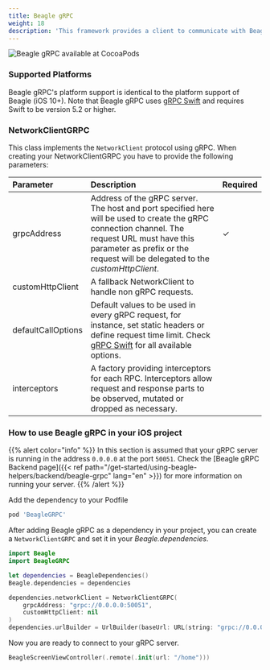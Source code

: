 ```yaml
---
title: Beagle gRPC
weight: 18
description: 'This framework provides a client to communicate with Beagle using gRPC.'
---
```


![Beagle gRPC available at CocoaPods](https://img.shields.io/cocoapods/v/BeagleGRPC?label=Beagle%20gRPC)

### Supported Platforms

Beagle gRPC's platform support is identical to the platform support of Beagle (iOS 10+).
Note that Beagle gRPC uses [gRPC Swift](https://github.com/grpc/grpc-swift#readme) and requires Swift to be version 5.2 or higher.

### NetworkClientGRPC

This class implements the `NetworkClient` protocol using gRPC.
When creating your NetworkClientGRPC you have to provide the following parameters:

<table>
  <thead>
    <tr>
      <th style="text-align:left">Parameter</th>
      <th style="text-align:left">Description</th>
      <th style="text-align:left">Required</th>
    </tr>
  </thead>
  <tbody>
    <tr>
      <td style="text-align:left">grpcAddress</td>
      <td style="text-align:left">
      Address of the gRPC server. The host and port specified here will be used to create the gRPC connection channel. The request URL must have this parameter as prefix or the request will be delegated to the <i>customHttpClient</i>.
      </td>
      <td style="text-align:left">&#x2713;</td>
    </tr>
    <tr>
      <td style="text-align:left">customHttpClient</td>
      <td style="text-align:left">
      A fallback NetworkClient to handle non gRPC requests.
      </td>
      <td style="text-align:left"></td>
    </tr>
    <tr>
      <td style="text-align:left">defaultCallOptions</td>
      <td style="text-align:left">
      Default values to be used in every gRPC request, for instance, set static headers or define request time limit. Check <a href="https://github.com/grpc/grpc-swift/blob/main/Sources/GRPC/CallOptions.swift" target="_blank">gRPC Swift</a> for all available options.
      </td>
      <td style="text-align:left"></td>
    </tr>
    <tr>
      <td style="text-align:left">interceptors</td>
      <td style="text-align:left">
      A factory providing interceptors for each RPC. Interceptors allow request and response parts to be observed, mutated or dropped as necessary.
      </td>
      <td style="text-align:left"></td>
    </tr>
  </tbody>
</table>

### How to use Beagle gRPC in your iOS project

{{% alert color="info" %}}
In this section is assumed that your gRPC server is running in the address `0.0.0.0` at the port `50051`.
Check the [Beagle gRPC Backend page]({{< ref path="/get-started/using-beagle-helpers/backend/beagle-grpc" lang="en" >}}) for more information on running your server.
{{% /alert %}}

Add the dependency to your Podfile
```ruby
pod 'BeagleGRPC'
```

After adding Beagle gRPC as a dependency in your project, you can create a `NetworkClientGRPC` and set it in your _Beagle.dependencies_.
```swift
import Beagle
import BeagleGRPC

let dependencies = BeagleDependencies()
Beagle.dependencies = dependencies

dependencies.networkClient = NetworkClientGRPC(
    grpcAddress: "grpc://0.0.0.0:50051",
    customHttpClient: nil
)
dependencies.urlBuilder = UrlBuilder(baseUrl: URL(string: "grpc://0.0.0.0:50051"))
```

Now you are ready to connect to your gRPC server.
```swift
BeagleScreenViewController(.remote(.init(url: "/home")))
```
